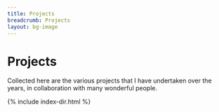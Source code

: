 ```yaml
---
title: Projects 
breadcrumb: Projects
layout: bg-image
---
```

# Projects

Collected here are the various projects that I have undertaken over the years,
in collaboration with many wonderful people.

{% include index-dir.html %}
